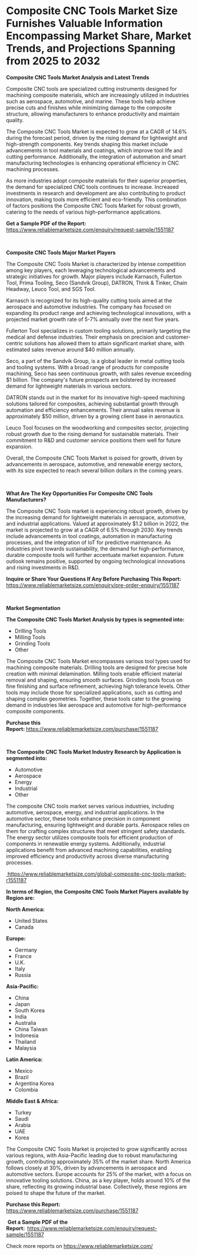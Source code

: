 <p><h1>Composite CNC Tools Market Size Furnishes Valuable Information Encompassing Market Share, Market Trends, and Projections Spanning from 2025 to 2032</h1></p><p><strong>Composite CNC Tools Market Analysis and Latest Trends</strong></p>
<p><p>Composite CNC tools are specialized cutting instruments designed for machining composite materials, which are increasingly utilized in industries such as aerospace, automotive, and marine. These tools help achieve precise cuts and finishes while minimizing damage to the composite structure, allowing manufacturers to enhance productivity and maintain quality.</p><p>The Composite CNC Tools Market is expected to grow at a CAGR of 14.6% during the forecast period, driven by the rising demand for lightweight and high-strength components. Key trends shaping this market include advancements in tool materials and coatings, which improve tool life and cutting performance. Additionally, the integration of automation and smart manufacturing technologies is enhancing operational efficiency in CNC machining processes. </p><p>As more industries adopt composite materials for their superior properties, the demand for specialized CNC tools continues to increase. Increased investments in research and development are also contributing to product innovation, making tools more efficient and eco-friendly. This combination of factors positions the Composite CNC Tools Market for robust growth, catering to the needs of various high-performance applications.</p></p>
<p><strong>Get a Sample PDF of the Report:&nbsp;</strong> <a href="https://www.reliablemarketsize.com/enquiry/request-sample/1551187?utm_campaign=2565&utm_medium=2&utm_source=Github&utm_content=ia&utm_term=11042025&utm_id=composite-cnc-tools">https://www.reliablemarketsize.com/enquiry/request-sample/1551187</a></p>
<p>&nbsp;</p>
<p><strong>Composite CNC Tools Major Market Players</strong></p>
<p><p>The Composite CNC Tools Market is characterized by intense competition among key players, each leveraging technological advancements and strategic initiatives for growth. Major players include Karnasch, Fullerton Tool, Prima Tooling, Seco (Sandvik Group), DATRON, Think & Tinker, Chain Headway, Leuco Tool, and SGS Tool.</p><p>Karnasch is recognized for its high-quality cutting tools aimed at the aerospace and automotive industries. The company has focused on expanding its product range and achieving technological innovations, with a projected market growth rate of 5-7% annually over the next five years.</p><p>Fullerton Tool specializes in custom tooling solutions, primarily targeting the medical and defense industries. Their emphasis on precision and customer-centric solutions has allowed them to attain significant market share, with estimated sales revenue around $40 million annually.</p><p>Seco, a part of the Sandvik Group, is a global leader in metal cutting tools and tooling systems. With a broad range of products for composite machining, Seco has seen continuous growth, with sales revenue exceeding $1 billion. The company's future prospects are bolstered by increased demand for lightweight materials in various sectors.</p><p>DATRON stands out in the market for its innovative high-speed machining solutions tailored for composites, achieving substantial growth through automation and efficiency enhancements. Their annual sales revenue is approximately $50 million, driven by a growing client base in aeronautics.</p><p>Leuco Tool focuses on the woodworking and composites sector, projecting robust growth due to the rising demand for sustainable materials. Their commitment to R&D and customer service positions them well for future expansion.</p><p>Overall, the Composite CNC Tools Market is poised for growth, driven by advancements in aerospace, automotive, and renewable energy sectors, with its size expected to reach several billion dollars in the coming years.</p></p>
<p>&nbsp;</p>
<p><strong>What Are The Key Opportunities For Composite CNC Tools Manufacturers?</strong></p>
<p><p>The Composite CNC Tools market is experiencing robust growth, driven by the increasing demand for lightweight materials in aerospace, automotive, and industrial applications. Valued at approximately $1.2 billion in 2022, the market is projected to grow at a CAGR of 6.5% through 2030. Key trends include advancements in tool coatings, automation in manufacturing processes, and the integration of IoT for predictive maintenance. As industries pivot towards sustainability, the demand for high-performance, durable composite tools will further accentuate market expansion. Future outlook remains positive, supported by ongoing technological innovations and rising investments in R&D.</p></p>
<p><strong>Inquire or Share Your Questions If Any Before Purchasing This Report:</strong> <a href="https://www.reliablemarketsize.com/enquiry/pre-order-enquiry/1551187?utm_campaign=2565&utm_medium=2&utm_source=Github&utm_content=ia&utm_term=11042025&utm_id=composite-cnc-tools">https://www.reliablemarketsize.com/enquiry/pre-order-enquiry/1551187</a></p>
<p>&nbsp;</p>
<p><strong>Market Segmentation</strong></p>
<p><strong>The Composite CNC Tools Market Analysis by types is segmented into:</strong></p>
<p><ul><li>Drilling Tools</li><li>Milling Tools</li><li>Grinding Tools</li><li>Other</li></ul></p>
<p><p>The Composite CNC Tools Market encompasses various tool types used for machining composite materials. Drilling tools are designed for precise hole creation with minimal delamination. Milling tools enable efficient material removal and shaping, ensuring smooth surfaces. Grinding tools focus on fine finishing and surface refinement, achieving high tolerance levels. Other tools may include those for specialized applications, such as cutting and shaping complex geometries. Together, these tools cater to the growing demand in industries like aerospace and automotive for high-performance composite components.</p></p>
<p><strong>Purchase this Report:&nbsp;</strong><a href="https://www.reliablemarketsize.com/purchase/1551187?utm_campaign=2565&utm_medium=2&utm_source=Github&utm_content=ia&utm_term=11042025&utm_id=composite-cnc-tools">https://www.reliablemarketsize.com/purchase/1551187</a></p>
<p>&nbsp;</p>
<p><strong>The Composite CNC Tools Market Industry Research by Application is segmented into:</strong></p>
<p><ul><li>Automotive</li><li>Aerospace</li><li>Energy</li><li>Industrial</li><li>Other</li></ul></p>
<p><p>The composite CNC tools market serves various industries, including automotive, aerospace, energy, and industrial applications. In the automotive sector, these tools enhance precision in component manufacturing, ensuring lightweight and durable parts. Aerospace relies on them for crafting complex structures that meet stringent safety standards. The energy sector utilizes composite tools for efficient production of components in renewable energy systems. Additionally, industrial applications benefit from advanced machining capabilities, enabling improved efficiency and productivity across diverse manufacturing processes.</p></p>
<p><a href="https://www.reliablemarketsize.com/global-composite-cnc-tools-market-r1551187?utm_campaign=2565&utm_medium=2&utm_source=Github&utm_content=ia&utm_term=11042025&utm_id=composite-cnc-tools">&nbsp;https://www.reliablemarketsize.com/global-composite-cnc-tools-market-r1551187</a></p>
<p><strong>In terms of Region, the Composite CNC Tools Market Players available by Region are:</strong></p>
<p>
    <p> <strong> North America: </strong>
        <ul>
            <li>United States</li>
            <li>Canada</li>
        </ul>
        </p> 
    <p> <strong> Europe: </strong>
        <ul>
            <li>Germany</li>
            <li>France</li>
            <li>U.K.</li>
            <li>Italy</li>
            <li>Russia</li>
        </ul>
        </p> 
    <p> <strong> Asia-Pacific: </strong>
        <ul>
            <li>China</li>
            <li>Japan</li>
            <li>South Korea</li>
            <li>India</li>
            <li>Australia</li>
            <li>China Taiwan</li>
            <li>Indonesia</li>
            <li>Thailand</li>
            <li>Malaysia</li>
        </ul>
        </p> 
    <p> <strong> Latin America: </strong>
        <ul>
            <li>Mexico</li>
            <li>Brazil</li>
            <li>Argentina Korea</li>
            <li>Colombia</li>
        </ul>
        </p> 
    <p> <strong> Middle East & Africa: </strong>
        <ul>
            <li>Turkey</li>
            <li>Saudi</li>
            <li>Arabia</li>
            <li>UAE</li>
            <li>Korea</li>
        </ul>
    </p>
    </p>
<p><p>The Composite CNC Tools Market is projected to grow significantly across various regions, with Asia-Pacific leading due to robust manufacturing growth, contributing approximately 35% of the market share. North America follows closely at 30%, driven by advancements in aerospace and automotive sectors. Europe accounts for 25% of the market, with a focus on innovative tooling solutions. China, as a key player, holds around 10% of the share, reflecting its growing industrial base. Collectively, these regions are poised to shape the future of the market.</p></p>
<p><strong>Purchase this Report: </strong><a href="https://www.reliablemarketsize.com/purchase/1551187?utm_campaign=2565&utm_medium=2&utm_source=Github&utm_content=ia&utm_term=11042025&utm_id=composite-cnc-tools">https://www.reliablemarketsize.com/purchase/1551187</a></p>
<p>&nbsp;<strong>Get a Sample PDF of the Report:&nbsp;&nbsp;</strong><a href="https://www.reliablemarketsize.com/enquiry/request-sample/1551187?utm_campaign=2565&utm_medium=2&utm_source=Github&utm_content=ia&utm_term=11042025&utm_id=composite-cnc-tools">https://www.reliablemarketsize.com/enquiry/request-sample/1551187</a></p>
<p><strong></strong></p>
<p>Check more reports on <a href="https://www.reliablemarketsize.com/?utm_campaign=2565&utm_medium=2&utm_source=Github&utm_content=ia&utm_term=11042025&utm_id=composite-cnc-tools">https://www.reliablemarketsize.com/</a></p>